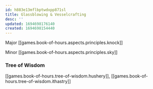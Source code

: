 ```yaml
---
id: h883e13mflbptwdxpp871sl
title: Glassblowing & Vesselcrafting
desc: ''
updated: 1694698176140
created: 1694698154440
---
```

Major [[games.book-of-hours.aspects.principles.knock]]

Minor [[games.book-of-hours.aspects.principles.sky]]

### Tree of Wisdom

[[games.book-of-hours.tree-of-wisdom.hushery]], [[games.book-of-hours.tree-of-wisdom.ithastry]]
